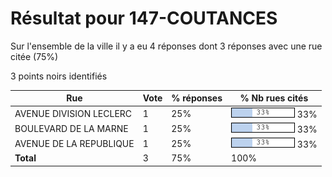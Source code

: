 # Résultat pour 147-COUTANCES

Sur l'ensemble de la ville il y a eu 4 réponses dont 3 réponses avec une rue citée (75%)

3 points noirs identifiés

| Rue | Vote | % réponses | % Nb rues cités|
|-----|------|------------|----------------|
| AVENUE DIVISION LECLERC | 1 | 25% | <img src="../../img/bar_33.gif" />&nbsp;33%|
| BOULEVARD DE LA MARNE | 1 | 25% | <img src="../../img/bar_33.gif" />&nbsp;33%|
| AVENUE DE LA REPUBLIQUE | 1 | 25% | <img src="../../img/bar_33.gif" />&nbsp;33%|
| **Total** | 3 | 75% | 100%|
